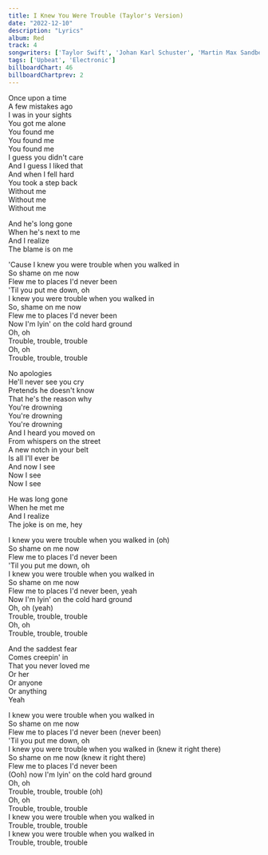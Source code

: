 ```yaml
---
title: I Knew You Were Trouble (Taylor's Version)
date: "2022-12-10"
description: "Lyrics"
album: Red
track: 4
songwriters: ['Taylor Swift', 'Johan Karl Schuster', 'Martin Max Sandberg' ]
tags: ['Upbeat', 'Electronic']
billboardChart: 46
billboardChartprev: 2 
---
```

<p className="verse-one">
Once upon a time <br />
A few mistakes ago <br />
I was in your sights <br />
You got me alone <br />
You found me <br />
You found me <br />
You found me <br />
I guess you didn't care <br />
And I guess I liked that <br />
And when I fell hard  <br />
You took a step back <br />
Without me <br />
Without me <br />
Without me <br />
</p>
<p className="pre-chorus">
And he's long gone <br />
When he's next to me <br />
And I realize <br />
The blame is on me <br />
</p>
<p className="chorus">
'Cause I knew you were trouble when you walked in  <br />
So shame on me now <br />
Flew me to places I'd never been <br />
'Til you put me down, oh <br />
I knew you were trouble when you walked in <br />
So, shame on me now <br />
Flew me to places I'd never been <br />
Now I'm lyin' on the cold hard ground <br />
Oh, oh <br />
Trouble, trouble, trouble <br />
Oh, oh <br />
Trouble, trouble, trouble <br />
</p>
<p className="verse-two">
No apologies <br />
He'll never see you cry <br />
Pretends he doesn't know <br />
That he's the reason why <br />
You're drowning <br />
You're drowning <br />
You're drowning <br />
And I heard you moved on <br />
From whispers on the street <br />
A new notch in your belt <br />
Is all I'll ever be <br />
And now I see <br />
Now I see <br />
Now I see <br />
</p>
<p className="pre-chorus">
He was long gone <br />
When he met me <br />
And I realize <br />
The joke is on me, hey  <br />
</p>
<p className="chorus">
I knew you were trouble when you walked in (oh)  <br />
So shame on me now <br />
Flew me to places I'd never been <br />
'Til you put me down, oh <br />
I knew you were trouble when you walked in <br />
So shame on me now <br />
Flew me to places I'd never been, yeah <br />
Now I'm lyin' on the cold hard ground <br />
Oh, oh (yeah) <br />
Trouble, trouble, trouble <br />
Oh, oh <br />
Trouble, trouble, trouble <br />
</p>
<p className="bridge">
And the saddest fear <br />
Comes creepin' in <br />
That you never loved me <br />
Or her <br />
Or anyone <br />
Or anything <br />
Yeah <br />
</p>
<p className="chorus">
I knew you were trouble when you walked in <br />
So shame on me now <br />
Flew me to places I'd never been (never been) <br />
'Til you put me down, oh <br />
I knew you were trouble when you walked in (knew it right there) <br />
So shame on me now (knew it right there) <br />
Flew me to places I'd never been <br />
(Ooh) now I'm lyin' on the cold hard ground <br />
Oh, oh <br />
Trouble, trouble, trouble (oh) <br />
Oh, oh <br />
Trouble, trouble, trouble <br />
I knew you were trouble when you walked in <br />
Trouble, trouble, trouble <br />
I knew you were trouble when you walked in <br />
Trouble, trouble, trouble <br />
</p>